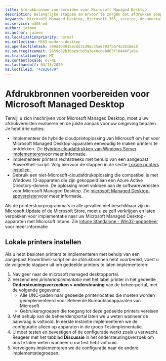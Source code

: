 ```yaml
---
title: Afdrukbronnen voorbereiden voor Microsoft Managed Desktop
description: Belangrijke stappen om ervoor te zorgen dat afdrukken soepel werkt
keywords: Microsoft Managed Desktop, Microsoft 365, service, documentatie
ms.service: m365-md
author: jaimeo
ms.author: jaimeo
ms.localizationpriority: normal
ms.collection: M365-modern-desktop
ms.openlocfilehash: a90d104915ecdd31d9ac35a6393fba74a3816ea8
ms.sourcegitcommit: 2859c82b30ae9cbd3a3e4bcdebd65f18444f1a9e
ms.translationtype: MT
ms.contentlocale: nl-NL
ms.lasthandoff: 03/18/2020
ms.locfileid: "42826429"
---
```

# <a name="prepare-printing-resources-for-microsoft-managed-desktop"></a>Afdrukbronnen voorbereiden voor Microsoft Managed Desktop

Terwijl u zich inschrijven voor Microsoft Managed Desktop, moet u uw afdrukvereisten evalueren en de juiste aanpak voor uw omgeving bepalen. Je hebt drie opties:
 
- Implementeer de hybride cloudprintoplossing van Microsoft om het voor Microsoft Managed Desktop-apparaten eenvoudig te maken printers te ontdekken. Zie [Hybride cloudafdrukken van Windows Server implementeren](https://docs.microsoft.com/windows-server/administration/hybrid-cloud-print/hybrid-cloud-print-deploy)voor meer informatie.
- Implementeer printers rechtstreeks met behulp van een aangepast PowerShell-script. Volg hiervoor de stappen in de sectie [Lokale printers instellen.](#set-up-local-printers)
- Gebruik een niet-Microsoft-cloudafdrukoplossing die compatibel is met Windows 10-apparaten die zijn gekoppeld aan een Azure Active Directory-domein. De oplossing moet voldoen aan de softwarevereisten voor Microsoft Managed Desktop. Zie [microsoft Managed Desktop-appvereisten](../service-description/mmd-app-requirements.md)voor meer informatie.
 
Als de printerstuurprogramma's in alle gevallen niet beschikbaar zijn in Microsoft Update of de Microsoft Store, moet u ze zelf verkrijgen en laten verpakken voor implementatie naar uw Microsoft Managed Desktop-apparaten met Microsoft Intune. Zie [Intune Standalone - Win32-appbeheer](https://docs.microsoft.com/mem/intune/apps/apps-win32-app-management) voor meer informatie

## <a name="set-up-local-printers"></a>Lokale printers instellen

Als u hebt besloten printers te implementeren met behulp van een aangepast PowerShell-script en de afdrukbronnen hebt voorbereid, voert u de volgende stappen uit om gedeelde printers te laten implementeren:

1.  Navigeer naar de microsoft managed desktopportal.
2.  Verzend een *printerimplementatie* met het label printer in het gedeelte **Ondersteuningsverzoeken > ondersteuning** van de beheerportal, met de volgende gegevens:
    - Alle UNC-paden naar gedeelde printerlocaties die moeten worden geïmplementeerd voor Beheerde Bureaubladapparaten van Microsoft
    - Gebruikersgroepen die toegang tot deze gedeelde printers vereisen
3.  Met behulp van de beheerdersportal laten we u weten wanneer de aanvraag is voltooid. In eerste instantie implementeren we de configuratie alleen op apparaten in de groep Testimplementatie.
4.  U moet testen en bevestigen of de configuratie werkt zoals u verwacht. Reageer met het tabblad **Discussie** in het ondersteuningsverzoek om ons te laten weten wanneer u uw test hebt voltooid.
5.  Vervolgens implementeren we de configuratie naar de andere implementatiegroepen.
